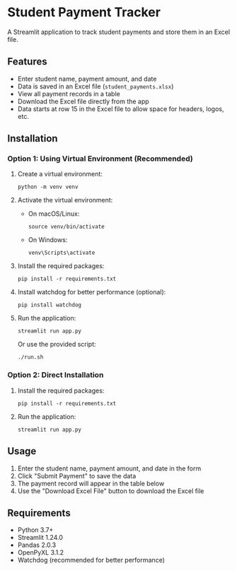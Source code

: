 # Student Payment Tracker

A Streamlit application to track student payments and store them in an Excel file.

## Features

- Enter student name, payment amount, and date
- Data is saved in an Excel file (`student_payments.xlsx`)
- View all payment records in a table
- Download the Excel file directly from the app
- Data starts at row 15 in the Excel file to allow space for headers, logos, etc.

## Installation

### Option 1: Using Virtual Environment (Recommended)

1. Create a virtual environment:

   ```
   python -m venv venv
   ```

2. Activate the virtual environment:

   - On macOS/Linux:
     ```
     source venv/bin/activate
     ```
   - On Windows:
     ```
     venv\Scripts\activate
     ```

3. Install the required packages:

   ```
   pip install -r requirements.txt
   ```

4. Install watchdog for better performance (optional):

   ```
   pip install watchdog
   ```

5. Run the application:

   ```
   streamlit run app.py
   ```

   Or use the provided script:

   ```
   ./run.sh
   ```

### Option 2: Direct Installation

1. Install the required packages:

   ```
   pip install -r requirements.txt
   ```

2. Run the application:
   ```
   streamlit run app.py
   ```

## Usage

1. Enter the student name, payment amount, and date in the form
2. Click "Submit Payment" to save the data
3. The payment record will appear in the table below
4. Use the "Download Excel File" button to download the Excel file

## Requirements

- Python 3.7+
- Streamlit 1.24.0
- Pandas 2.0.3
- OpenPyXL 3.1.2
- Watchdog (recommended for better performance)
